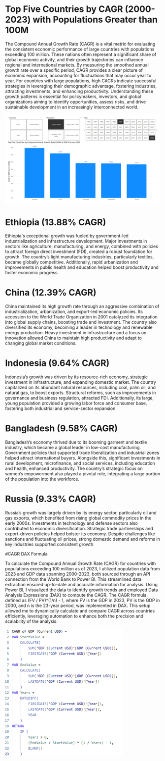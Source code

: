 
# Top Five Countries by CAGR (2000-2023) with Populations Greater than 100M 

The Compound Annual Growth Rate (CAGR) is a vital metric for evaluating the consistent economic performance of large countries with populations exceeding 100 million. These nations often represent a significant share of global economic activity, and their growth trajectories can influence regional and international markets. By measuring the smoothed annual growth rate over a specific period, CAGR provides a clear picture of economic expansion, accounting for fluctuations that may occur year to year. For countries with large populations, high CAGRs indicate successful strategies in leveraging their demographic advantage, fostering industries, attracting investments, and enhancing productivity. Understanding these growth patterns is essential for policymakers, investors, and global organizations aiming to identify opportunities, assess risks, and drive sustainable development in an increasingly interconnected world.

![Dashboard_upload](https://github.com/brianoliver20/World-Bank-API/blob/35862f16351086f7c0acfed7d991e54cae9e5adf/Top%20Five%20Large%20Countries%20by%20CAGR.png)

# Ethiopia (13.88% CAGR)
Ethiopia's exceptional growth was fueled by government-led industrialization and infrastructure development. Major investments in sectors like agriculture, manufacturing, and energy, combined with policies to attract foreign direct investment (FDI), created a robust foundation for growth. The country’s light manufacturing industries, particularly textiles, became globally competitive. Additionally, rapid urbanization and improvements in public health and education helped boost productivity and foster economic progress.

# China (12.39% CAGR)
China maintained its high growth rate through an aggressive combination of industrialization, urbanization, and export-led economic policies. Its accession to the World Trade Organization in 2001 catalyzed its integration into global supply chains, boosting trade and investment. The country also diversified its economy, becoming a leader in technology and renewable energy production. Heavy investment in infrastructure and a focus on innovation allowed China to maintain high productivity and adapt to changing global market conditions.

# Indonesia (9.64% CAGR)
Indonesia’s growth was driven by its resource-rich economy, strategic investment in infrastructure, and expanding domestic market. The country capitalized on its abundant natural resources, including coal, palm oil, and natural gas, to boost exports. Structural reforms, such as improvements in governance and business regulation, attracted FDI. Additionally, its large, young population provided a growing labor force and consumer base, fostering both industrial and service-sector expansion.

# Bangladesh (9.58% CAGR)
Bangladesh’s economy thrived due to its booming garment and textile industry, which became a global leader in low-cost manufacturing. Government policies that supported trade liberalization and industrial zones helped attract international buyers. Alongside this, significant investments in rural development, microfinance, and social services, including education and health, enhanced productivity. The country’s strategic focus on women’s empowerment also played a pivotal role, integrating a large portion of the population into the workforce.

# Russia (9.33% CAGR)
Russia’s growth was largely driven by its energy sector, particularly oil and gas exports, which benefited from rising global commodity prices in the early 2000s. Investments in technology and defense sectors also contributed to economic diversification. Strategic trade partnerships and export-driven policies helped bolster its economy. Despite challenges like sanctions and fluctuating oil prices, strong domestic demand and reforms in key industries supported consistent growth.

#CAGR DAX Formula

To calculate the Compound Annual Growth Rate (CAGR) for countries with populations exceeding 100 million as of 2023, I utilized population data from 2023 and GDP data spanning 2000-2023, both sourced through an API connection from the World Bank to Power BI. This streamlined data extraction ensured up-to-date and accurate information for analysis. Using Power BI, I visualized the data to identify growth trends and employed Data Analysis Expressions (DAX) to compute the CAGR. The CAGR formula, defined as (FV / PV)^(1/n) - 1, where FV is the GDP in 2023, PV is the GDP in 2000, and n is the 23-year period, was implemented in DAX. This setup allowed me to dynamically calculate and compare CAGR across countries efficiently, leveraging automation to enhance both the precision and scalability of the analysis.

![Dashboard_upload](https://github.com/brianoliver20/World-Bank-API/blob/6b4f4c1801bc63748d4f69df56ae29c32dedc780/CAGR%20DAX%20Formula.png)
